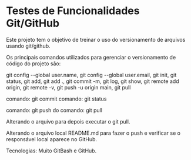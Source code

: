 # Testes de Funcionalidades Git/GitHub

Este projeto tem o objetivo de treinar o uso do versionamento de arquivos usando git/github.

Os principais comandos utilizados para gerenciar o versionamento de código do projeto são:

 git config --global user.name,  git config --global user.email, git init, git status, git add, git add .,
 git commit -m, git log, git show,  git remote add origin, git remote -v,  git push -u origin main,
 git pull


comando: git commit
comando: git status

comando: git push
do comando: git pull

Alterando o arquivo para depois executar o git pull.

Alterando o arquivo local README.md para fazer o push e verificar se o responsável local aparece no GitHub.

Tecnologias: Muito GitBash e GitHub.
